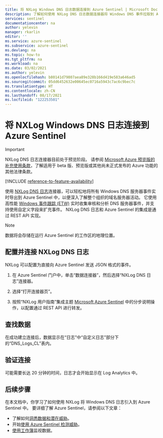 ```yaml
---
title: 将 NXLog Windows DNS 日志数据连接到 Azure Sentinel | Microsoft Docs
description: 了解如何使用 NXLog DNS 日志数据连接器将 Windows DNS 事件拉取到 Azure Sentinel 中。 在工作簿中查看 Windows DNS 数据、创建警报，并改进调查。
services: sentinel
documentationcenter: na
author: yelevin
manager: rkarlin
editor: ''
ms.service: azure-sentinel
ms.subservice: azure-sentinel
ms.devlang: na
ms.topic: how-to
ms.tgt_pltfrm: na
ms.workload: na
ms.date: 03/02/2021
ms.author: yelevin
ms.openlocfilehash: b80141d79807aea89e328b166d419e583a646ad5
ms.sourcegitcommit: 05dd6452632e00645ec0716a5943c7ac6c9bec7c
ms.translationtype: HT
ms.contentlocale: zh-CN
ms.lasthandoff: 08/17/2021
ms.locfileid: "122253501"
---
```

# <a name="connect-your-nxlog-windows-dns-logs-to-azure-sentinel"></a>将 NXLog Windows DNS 日志连接到 Azure Sentinel

> [!IMPORTANT]
> NXLog DNS 日志连接器目前处于预览阶段。 请参阅 [Microsoft Azure 预览版的补充使用条款](https://azure.microsoft.com/support/legal/preview-supplemental-terms/)，了解适用于 beta 版、预览版或其他尚未正式发布的 Azure 功能的其他法律条款。

[!INCLUDE [reference-to-feature-availability](includes/reference-to-feature-availability.md)]

使用 [NXLog DNS 日志](https://nxlog.co/documentation/nxlog-user-guide/windows-dns-server.html)连接器，可以轻松地将所有 Windows DNS 服务器事件实时导出到 Azure Sentinel 中，以便深入了解整个组织的域名服务器活动。 它使用高性能 [Windows 事件跟踪 (ETW)](https://nxlog.co/documentation/nxlog-user-guide/windows-dns-server.html#dns_windows_etw) 实时收集审核和分析 DNS 服务器事件，并支持使用自定义字段来扩充事件。 NXLog DNS 日志和 Azure Sentinel 的集成是通过 REST API 实现。

> [!NOTE]
> 数据将会存储在运行 Azure Sentinel 的工作区的地理位置。

## <a name="configure-and-connect-nxlog-dns-logs"></a>配置并连接 NXLog DNS 日志

NXLog 可以配置为直接向 Azure Sentinel 发送 JSON 格式的事件。

1. 在 Azure Sentinel 门户中，单击“数据连接器”，然后选择“NXLog DNS 日志”连接器。

1. 选择“打开连接器页”。

1. 按照“NXLog 用户指南”集成主题 [Microsoft Azure Sentinel](https://nxlog.co/documentation/nxlog-user-guide/sentinel.html) 中的分步说明操作，以配置通过 REST API 进行转发。

## <a name="find-your-data"></a>查找数据

在成功建立连接后，数据显示在“日志”中“自定义日志”部分下的“DNS_Logs_CL”表内。

## <a name="validate-connectivity"></a>验证连接

可能需要长达 20 分钟的时间，日志才会开始显示在 Log Analytics 中。

## <a name="next-steps"></a>后续步骤

在本文档中，你学习了如何使用 NXLog 将 Windows DNS 日志引入到 Azure Sentinel 中。 要详细了解 Azure Sentinel，请参阅以下文章：

- 了解如何[洞悉数据和潜在威胁](get-visibility.md)。
- 开始[使用 Azure Sentinel 检测威胁](detect-threats-built-in.md)。
- [使用工作簿](monitor-your-data.md)监视数据。